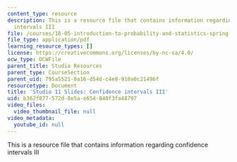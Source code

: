 ```yaml
---
content_type: resource
description: This is a resource file that contains information regarding confidence
  intervals III
file: /courses/18-05-introduction-to-probability-and-statistics-spring-2014/b362f877572d8e5ae654840f3fa48797_MIT18_05S14_studio11_slides.pdf
file_type: application/pdf
learning_resource_types: []
license: https://creativecommons.org/licenses/by-nc-sa/4.0/
ocw_type: OCWFile
parent_title: Studio Resources
parent_type: CourseSection
parent_uid: 795a5521-0a16-d54d-c4e8-910a0c21496f
resourcetype: Document
title: 'Studio 11 Slides: Confidence intervals III'
uid: b362f877-572d-8e5a-e654-840f3fa48797
video_files:
  video_thumbnail_file: null
video_metadata:
  youtube_id: null
---
```

This is a resource file that contains information regarding confidence intervals III